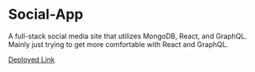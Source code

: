 # Social-App

A full-stack social media site that utilizes MongoDB, React, and GraphQL.
Mainly just trying to get more comfortable with React and GraphQL.

[Deployed Link](https://wizardly-minsky-e69015.netlify.app/)
